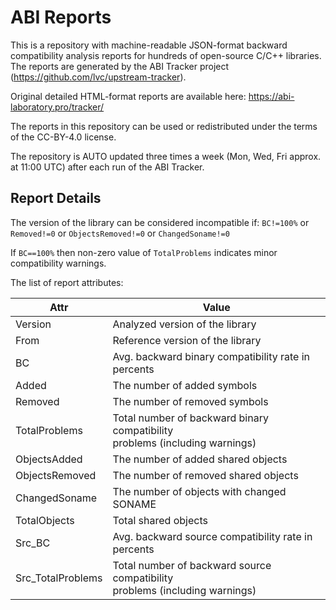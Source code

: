 ABI Reports
===========

This is a repository with machine-readable JSON-format backward compatibility analysis reports for hundreds of open-source C/C++ libraries. The reports are generated by the ABI Tracker project (https://github.com/lvc/upstream-tracker).

Original detailed HTML-format reports are available here: https://abi-laboratory.pro/tracker/

The reports in this repository can be used or redistributed under the terms of the CC-BY-4.0 license.

The repository is AUTO updated three times a week (Mon, Wed, Fri approx. at 11:00 UTC) after each run of the ABI Tracker.

Report Details
--------------

The version of the library can be considered incompatible if: `BC!=100%` or `Removed!=0` or `ObjectsRemoved!=0` or `ChangedSoname!=0`

If `BC==100%` then non-zero value of `TotalProblems` indicates minor compatibility warnings.

The list of report attributes:

| Attr              | Value                                                                          |
|-------------------|--------------------------------------------------------------------------------|
| Version           | Analyzed version of the library                                                |
| From              | Reference version of the library                                               |
| BC                | Avg. backward binary compatibility rate in percents                            |
| Added             | The number of added symbols                                                    |
| Removed           | The number of removed symbols                                                  |
| TotalProblems     | Total number of backward binary compatibility<br>problems (including warnings) |
| ObjectsAdded      | The number of added shared objects                                             |
| ObjectsRemoved    | The number of removed shared objects                                           |
| ChangedSoname     | The number of objects with changed SONAME                                      |
| TotalObjects      | Total shared objects                                                           |
| Src_BC            | Avg. backward source compatibility rate in percents                            |
| Src_TotalProblems | Total number of backward source compatibility<br>problems (including warnings) |
